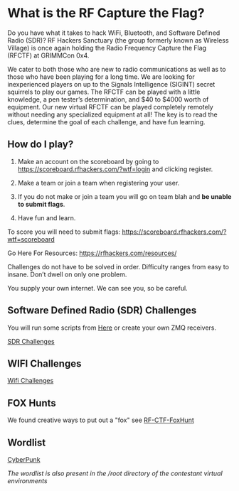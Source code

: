 # What is the RF Capture the Flag?

Do you have what it takes to hack WiFi, Bluetooth, and Software Defined Radio (SDR)?
RF Hackers Sanctuary (the group formerly known as Wireless Village) is once again holding the Radio Frequency Capture the Flag (RFCTF) at GRIMMCon 0x4.

We cater to both those who are new to radio communications as well as to those who have been playing for a long time. We are looking for inexperienced players on up to the Signals Intelligence (SIGINT) secret squirrels to play our games. The RFCTF can be played with a little knowledge, a pen tester’s determination, and $40 to $4000 worth of equipment.  Our new virtual RFCTF can be played completely remotely without needing any specialized equipment at all!  The key is to read the clues, determine the goal of each challenge, and have fun learning.

## How do I play?

1. Make an account on the scoreboard by going to https://scoreboard.rfhackers.com/?wtf=login and clicking register.

2. Make a team or join a team when registering your user.

3. If you do not make or join a team you will go on team blah and **be unable to submit flags**.

4. Have fun and learn.


To score you will need to submit flags: https://scoreboard.rfhackers.com/?wtf=scoreboard

Go Here For Resources: https://rfhackers.com/resources/

Challenges do not have to be solved in order. Difficulty ranges from easy to insane. Don’t dwell on only one problem.

You supply your own internet. We can see you, so be careful.


## Software Defined Radio (SDR) Challenges

You will run some scripts from [Here](https://github.com/rfhs/wctf-sdr-tools) or create your own ZMQ receivers.

[SDR Challenges](https://github.com/rfhs/rfhs-wiki/wiki/RF-CTF-SoftwareDefinedRadio-Challenges)

## WIFI Challenges

[Wifi Challenges](https://github.com/rfhs/rfhs-wiki/wiki/RF-CTF-WIFI-Challenges)

## FOX Hunts

We found creative ways to put out a "fox" see [RF-CTF-FoxHunt](RF-CTF-FoxHunt)

## Wordlist

[CyberPunk](https://github.com/rfhs/wctf-files/blob/master/wordlist/cyberpunk.words)


*The wordlist is also present in the /root directory of the contestant virtual environments*
